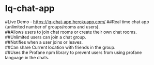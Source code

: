 # Iq-chat-app

#Live Demo - https://iq-chat-app.herokuapp.com/
##Real time chat app (unlimited number of groups/rooms and users).</br>
##Allows users to join chat rooms or create their own chat rooms.</br>
##Unlimited users can join a chat group.</br>
##Notifies when a user joins or leaves.</br>
##Can share Current location with friends in the group.</br>
##Uses the Profane npm library to prevent users from using profane language in the chats.</br>

